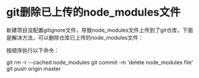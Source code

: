 # git删除已上传的node_modules文件

新建项目没配置gitignore文件，导致node_modules文件上传到了git仓库，下面是解决方法，可以删除仓库已上传的node_modules文件：

按顺序执行以下命令：

git rm -r --cached node_modules
git commit -m 'delete node_modules file'
git push origin master

